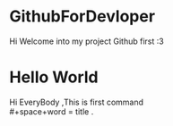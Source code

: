 # GithubForDevloper
Hi Welcome into my project Github first :3 

# Hello World
Hi EveryBody ,This is first command <br>
#+space+word = title .
